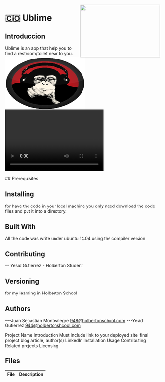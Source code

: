 <p>
<img width="260" height="170" src="https://davidjohncoleman.com/wp-djc/wp-content/uploads/2017/06/HBTN-Borderless-CMYK-Logo-Vertical-Color-Black@1200ppi-300x236.png" align="right" >
</p>
<p>
<img width="260" height="170" src="static/img/MrUblime5.png" align="left" >
</p>

# :colombia: Ublime


## Introduccion
Ublime is an app that help you to find a restroom/toilet near to you.
<p>
<video src="https://www.youtube.com/watch?v=3q8mkka59KU&feature=emb_logo" width="320" height="200" controls preload></video>
</p>
## Prerequisites

## Installing

for have the code in your local machine you only need download the code files and put it into a directory.
## Built With

All the code was write under ubuntu 14.04 using the compiler version            


## Contributing

-- Yesid Gutierrez - Holberton Student                                          

## Versioning
for my learning in Holberton School

## Authors

---Juan Sebastian Montealegre 948@holbertonschool.com
---Yesid Gutierrez  944@holbertonshcool.com                                    

Project Name
Introduction
Must include link to your deployed site, final project blog article, author(s) LinkedIn
Installation
Usage
Contributing
Related projects
Licensing

## Files

|             File               |             Description                  |
|--------------------------------| ---------------------------------------- |
